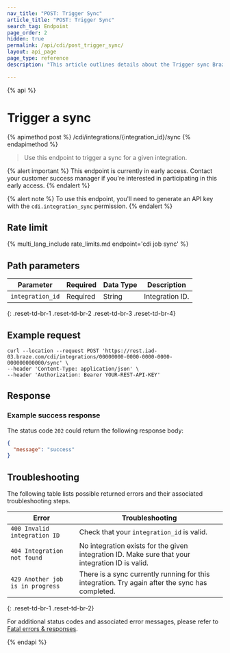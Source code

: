 ```yaml
---
nav_title: "POST: Trigger Sync"
article_title: "POST: Trigger Sync"
search_tag: Endpoint
page_order: 2
hidden: true
permalink: /api/cdi/post_trigger_sync/
layout: api_page
page_type: reference
description: "This article outlines details about the Trigger sync Braze endpoint."

---
```

{% api %}
# Trigger a sync
{% apimethod post %}
/cdi/integrations/{integration_id}/sync
{% endapimethod %}

> Use this endpoint to trigger a sync for a given integration.

{% alert important %}
This endpoint is currently in early access. Contact your customer success manager if you're interested in participating in this early access.
{% endalert %}

{% alert note %}
To use this endpoint, you'll need to generate an API key with the `cdi.integration_sync` permission.
{% endalert %}

## Rate limit

{% multi_lang_include rate_limits.md endpoint='cdi job sync' %}

## Path parameters

| Parameter | Required | Data Type | Description |
|---|---|---|---|
| `integration_id` | Required | String | Integration ID. |
{: .reset-td-br-1 .reset-td-br-2 .reset-td-br-3 .reset-td-br-4}

## Example request

```
curl --location --request POST 'https://rest.iad-03.braze.com/cdi/integrations/00000000-0000-0000-0000-000000000000/sync' \
--header 'Content-Type: application/json' \
--header 'Authorization: Bearer YOUR-REST-API-KEY'
```

## Response

### Example success response

The status code `202` could return the following response body:

```json
{
  "message": "success"
}
```

## Troubleshooting

The following table lists possible returned errors and their associated troubleshooting steps.

| Error | Troubleshooting |
| --- | --- |
| `400 Invalid integration ID` | Check that your `integration_id` is valid. |
| `404 Integration not found` | No integration exists for the given integration ID. Make sure that your integration ID is valid. |
| `429 Another job is in progress` | There is a sync currently running for this integration. Try again after the sync has completed. |
{: .reset-td-br-1 .reset-td-br-2}

For additional status codes and associated error messages, please refer to [Fatal errors & responses]({{site.baseurl}}/api/errors/#fatal-errors).

{% endapi %}
